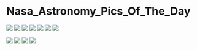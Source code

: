 # Nasa_Astronomy_Pics_Of_The_Day

![]( https://pbs.twimg.com/media/Fdfj4iYWQAAERS-?format=jpg&name=large)
![]( https://pbs.twimg.com/media/Fdfj6caXgAEDbCX?format=jpg&name=large)
![](https://pbs.twimg.com/media/Fdfj8Z3WIAES36R?format=jpg&name=large )
![]( https://pbs.twimg.com/media/Fdfj9sUWYAIzEAE?format=jpg&name=large)
![]( https://pbs.twimg.com/media/FdfkAmaXwAMp1oV?format=jpg&name=large)
![]( https://pbs.twimg.com/media/FdfkCIyWYAAscrW?format=jpg&name=large)
![]( https://pbs.twimg.com/media/FdfkDkFWAAEEtzU?format=jpg&name=large)

![](https://pbs.twimg.com/media/FdfF0AEWYAAWMTw?format=jpg&name=large)
![](https://pbs.twimg.com/media/FdbO7FJWQAEAp9s?format=jpg&name=large)
![](https://pbs.twimg.com/media/FdbO8dyXoAIQZ1r?format=jpg&name=large)
![](https://pbs.twimg.com/media/FdbO5muWAAA945p?format=jpg&name=large)

